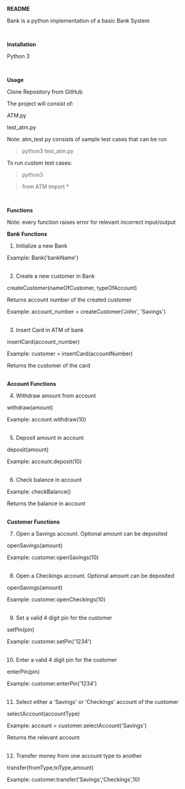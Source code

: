 **README**

Bank is a python implementation of a basic Bank System

</br>

**Installation**

Python 3

</br>

**Usage**

Clone Repository from GitHub

The project will consist of:

ATM.py

test\_atm.py

Note: atm\_test.py consists of sample test cases that can be run

>python3 test\_atm.py

To run custom test cases:

>python3

>from ATM import \*

> <call function>

</br>


**Functions**

Note: every function raises error for relevant incorrect input/output
</br>


**Bank Functions**

1. Initialize a new Bank

Example: Bank(&#39;bankName&#39;)
</br> </br>



2. Create a new customer in Bank

createCustomer(nameOfCustomer, typeOfAccount)

Returns account number of the created customer

Example: account\_number = createCustomer(&#39;John&#39;, &#39;Savings&#39;)
</br></br>


3. Insert Card in ATM of bank

insertCard(account\_number)

Example: customer = insertCard(accountNumber)

Returns the customer of the card
</br></br>


**Account Functions**

4. Withdraw amount from account

withdraw(amount)

Example: account.withdraw(10)
</br></br>


5. Deposit amount in account

deposit(amount)

Example: account.deposit(10)
</br></br>


6. Check balance in account

Example: checkBalance()

Returns the balance in account
</br></br>


**Customer Functions**

7. Open a Savings account. Optional amount can be deposited

openSavings(amount)

Example: customer.openSavings(10)
</br></br>


8. Open a Checkings account. Optional amount can be deposited

openSavings(amount)

Example: customer.openCheckings(10)
</br></br>


9. Set a valid 4 digit pin for the customer

setPin(pin)

Example: customer.setPin(&#39;1234&#39;)
</br></br>


10. Enter a valid 4 digit pin for the customer

enterPin(pin)

Example: customer.enterPin(&#39;1234&#39;)
</br></br>


11. Select either a &#39;Savings&#39; or &#39;Checkings&#39; account of the customer

selectAccount(accountType)

Example: account = customer.selectAccount(&#39;Savings&#39;)

Returns the relevant account
</br></br>


12. Transfer money from one account type to another

transfer(fromType,toType,amount)

Example: customer.transfer(&#39;Savings&#39;,&#39;Checkings&#39;,10)
